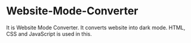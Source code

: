 # Website-Mode-Converter
It is Website Mode Converter. It converts website into dark mode.  HTML, CSS and JavaScript is used in this.
